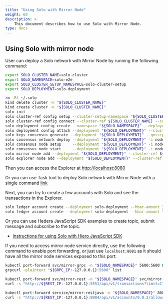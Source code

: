 ```yaml
---
title: "Using Solo with Mirror Node"
weight: 60
description: >
    This document describes how to use Solo with Mirror Node.
type: docs
---
```


## Using Solo with mirror node

User can deploy a Solo network with Mirror Node by running the following command:

```bash
export SOLO_CLUSTER_NAME=solo-cluster
export SOLO_NAMESPACE=solo-e2e
export SOLO_CLUSTER_SETUP_NAMESPACE=solo-cluster-setup
export SOLO_DEPLOYMENT=solo-deployment

rm -Rf ~/.solo
kind delete cluster -n "${SOLO_CLUSTER_NAME}"
kind create cluster -n "${SOLO_CLUSTER_NAME}"
solo init
solo cluster-ref config setup --cluster-setup-namespace "${SOLO_CLUSTER_SETUP_NAMESPACE}"
solo cluster-ref config connect --cluster-ref ${SOLO_CLUSTER_NAME} --context kind-${SOLO_CLUSTER_NAME}
solo deployment config create --namespace "${SOLO_NAMESPACE}" --deployment "${SOLO_DEPLOYMENT}"
solo deployment config attach --deployment "${SOLO_DEPLOYMENT}" --cluster-ref ${SOLO_CLUSTER_NAME} --num-consensus-nodes 2
solo keys consensus generate --deployment "${SOLO_DEPLOYMENT}" --gossip-keys --tls-keys -i node1,node2
solo consensus network deploy --deployment "${SOLO_DEPLOYMENT}" -i node1,node2
solo consensus node setup     --deployment "${SOLO_DEPLOYMENT}" -i node1,node2
solo consensus node start     --deployment "${SOLO_DEPLOYMENT}" -i node1,node2
solo mirror node add --deployment "${SOLO_DEPLOYMENT}" --cluster-ref ${SOLO_CLUSTER_NAME} --enable-ingress
solo explorer node add --deployment "${SOLO_DEPLOYMENT}" --cluster-ref ${SOLO_CLUSTER_NAME}

```

Then you can access the Explorer at <http://localhost:8080>

Or you can use Task tool to deploy Solo network with Mirror Node with a single command [link](../development/task-tool)

Next, you can try to create a few accounts with Solo and see the transactions in the Explorer.

```bash
solo ledger account create --deployment solo-deployment --hbar-amount 100
solo ledger account create --deployment solo-deployment --hbar-amount 100
```

Or you can use Hedera JavaScript SDK examples to create topic, submit message and subscribe to the topic.

<!---
Add SDK.md link here
-->

* [Instructions for using Solo with Hiero JavaScript SDK](javascript-sdk.md)

If you need to access mirror node service directly, use the following command to enable port forwarding, or just use `localhost:8081` as it should have all the mirror node services exposed to this port:

```bash
kubectl port-forward svc/mirror-grpc -n "${SOLO_NAMESPACE}" 5600:5600 &
grpcurl -plaintext "${GRPC_IP:-127.0.0.1}:5600" list

kubectl port-forward svc/mirror-rest -n "${SOLO_NAMESPACE}" svc/mirror-rest 5551:80 &
curl -s "http://${REST_IP:-127.0.0.1}:5551/api/v1/transactions?limit=1"

kubectl port-forward service/mirror-restjava -n "${SOLO_NAMESPACE}" 8084:80 &
curl -s "http://${REST_IP:-127.0.0.1}:8084/api/v1/accounts/0.0.2/allowances/nfts"
```
